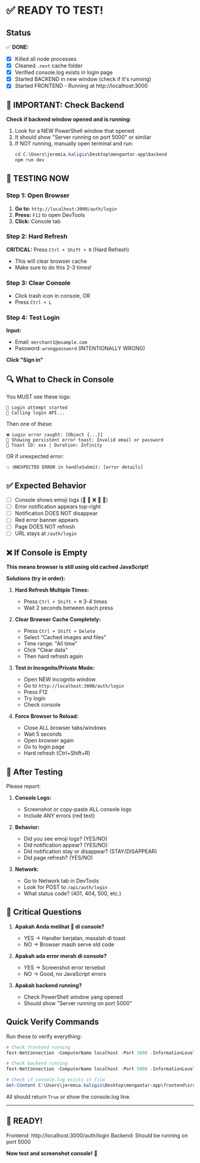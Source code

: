 # ✅ READY TO TEST!

## Status

✅ **DONE:**
- [x] Killed all node processes
- [x] Cleaned `.next` cache folder
- [x] Verified console.log exists in login page
- [x] Started BACKEND in new window (check if it's running)
- [x] Started FRONTEND - Running at http://localhost:3000

## 🚨 IMPORTANT: Check Backend

**Check if backend window opened and is running:**
1. Look for a NEW PowerShell window that opened
2. It should show "Server running on port 5000" or similar
3. If NOT running, manually open terminal and run:
   ```powershell
   cd C:\Users\jeremia.kaligis\Desktop\mengantar-app\backend
   npm run dev
   ```

## 🧪 TESTING NOW

### Step 1: Open Browser
1. **Go to:** `http://localhost:3000/auth/login`
2. **Press:** `F12` to open DevTools
3. **Click:** Console tab

### Step 2: Hard Refresh
**CRITICAL:** Press `Ctrl + Shift + R` (Hard Refresh)
- This will clear browser cache
- Make sure to do this 2-3 times!

### Step 3: Clear Console
- Click trash icon in console, OR
- Press `Ctrl + L`

### Step 4: Test Login
**Input:**
- Email: `merchant1@example.com`
- Password: `wrongpassword` (INTENTIONALLY WRONG)

**Click "Sign in"**

## 🔍 What to Check in Console

You MUST see these logs:
```
🔐 Login attempt started
🚀 Calling login API...
```

Then one of these:
```
❌ Login error caught: [Object {...}]
🔴 Showing persistent error toast: Invalid email or password
🎯 Toast ID: xxx | Duration: Infinity
```

OR if unexpected error:
```
💥 UNEXPECTED ERROR in handleSubmit: [error details]
```

## ✅ Expected Behavior

- [ ] Console shows emoji logs (🔐 🚀 ❌ 🔴 🎯)
- [ ] Error notification appears top-right
- [ ] Notification DOES NOT disappear
- [ ] Red error banner appears
- [ ] Page DOES NOT refresh
- [ ] URL stays at `/auth/login`

## ❌ If Console is Empty

**This means browser is still using old cached JavaScript!**

**Solutions (try in order):**

1. **Hard Refresh Multiple Times:**
   - Press `Ctrl + Shift + R` 3-4 times
   - Wait 2 seconds between each press

2. **Clear Browser Cache Completely:**
   - Press `Ctrl + Shift + Delete`
   - Select "Cached images and files"
   - Time range: "All time"
   - Click "Clear data"
   - Then hard refresh again

3. **Test in Incognito/Private Mode:**
   - Open NEW incognito window
   - Go to `http://localhost:3000/auth/login`
   - Press F12
   - Try login
   - Check console

4. **Force Browser to Reload:**
   - Close ALL browser tabs/windows
   - Wait 5 seconds
   - Open browser again
   - Go to login page
   - Hard refresh (Ctrl+Shift+R)

## 📸 After Testing

Please report:

1. **Console Logs:**
   - Screenshot or copy-paste ALL console logs
   - Include ANY errors (red text)

2. **Behavior:**
   - Did you see emoji logs? (YES/NO)
   - Did notification appear? (YES/NO)
   - Did notification stay or disappear? (STAY/DISAPPEAR)
   - Did page refresh? (YES/NO)

3. **Network:**
   - Go to Network tab in DevTools
   - Look for POST to `/api/auth/login`
   - What status code? (401, 404, 500, etc.)

## 🎯 Critical Questions

1. **Apakah Anda melihat 🔐 di console?**
   - YES → Handler berjalan, masalah di toast
   - NO → Browser masih serve old code

2. **Apakah ada error merah di console?**
   - YES → Screenshot error tersebut
   - NO → Good, no JavaScript errors

3. **Apakah backend running?**
   - Check PowerShell window yang opened
   - Should show "Server running on port 5000"

## Quick Verify Commands

Run these to verify everything:

```powershell
# Check frontend running
Test-NetConnection -ComputerName localhost -Port 3000 -InformationLevel Quiet

# Check backend running
Test-NetConnection -ComputerName localhost -Port 5000 -InformationLevel Quiet

# Check if console.log exists in file
Get-Content C:\Users\jeremia.kaligis\Desktop\mengantar-app\frontend\src\app\auth\login\page.tsx | Select-String "Login attempt started"
```

All should return `True` or show the console.log line.

---

## 🚀 READY!

Frontend: http://localhost:3000/auth/login
Backend: Should be running on port 5000

**Now test and screenshot console!** 📸

